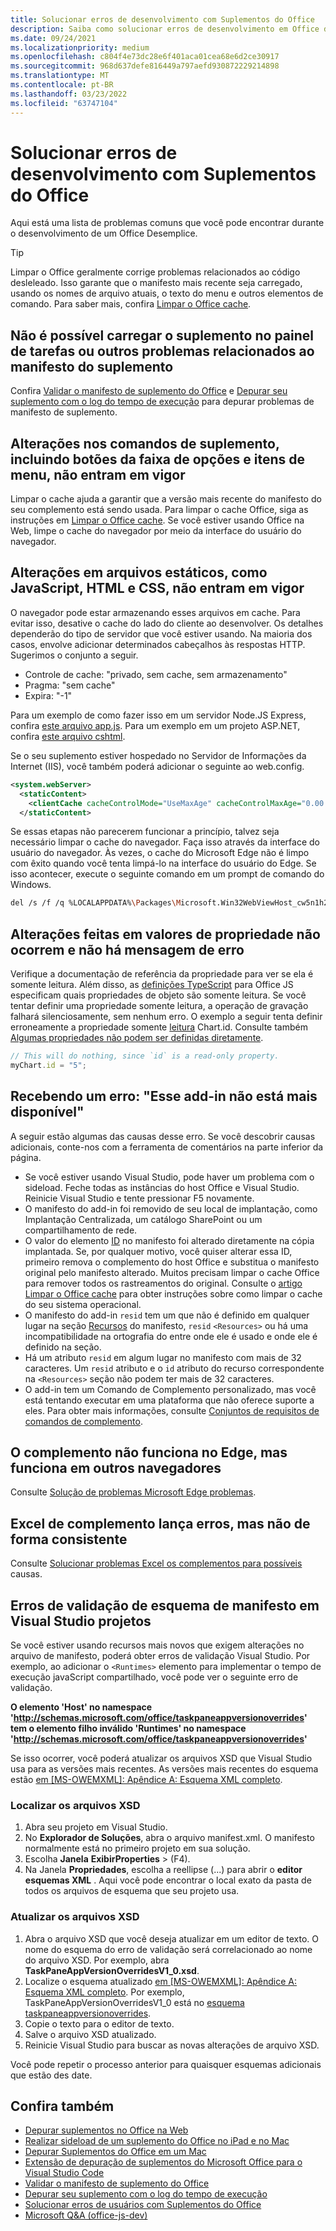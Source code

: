 ```yaml
---
title: Solucionar erros de desenvolvimento com Suplementos do Office
description: Saiba como solucionar erros de desenvolvimento em Office de complementos.
ms.date: 09/24/2021
ms.localizationpriority: medium
ms.openlocfilehash: c804f4e73dc28e6f401aca01cea68e6d2ce30917
ms.sourcegitcommit: 968d637defe816449a797aefd930872229214898
ms.translationtype: MT
ms.contentlocale: pt-BR
ms.lasthandoff: 03/23/2022
ms.locfileid: "63747104"
---
```

# <a name="troubleshoot-development-errors-with-office-add-ins"></a>Solucionar erros de desenvolvimento com Suplementos do Office

Aqui está uma lista de problemas comuns que você pode encontrar durante o desenvolvimento de um Office Desemplice.

> [!TIP]
> Limpar o Office geralmente corrige problemas relacionados ao código desleleado. Isso garante que o manifesto mais recente seja carregado, usando os nomes de arquivo atuais, o texto do menu e outros elementos de comando. Para saber mais, confira [Limpar o Office cache](clear-cache.md).

## <a name="add-in-doesnt-load-in-task-pane-or-other-issues-with-the-add-in-manifest"></a>Não é possível carregar o suplemento no painel de tarefas ou outros problemas relacionados ao manifesto do suplemento

Confira [Validar o manifesto de suplemento do Office](troubleshoot-manifest.md) e [Depurar seu suplemento com o log do tempo de execução](runtime-logging.md) para depurar problemas de manifesto de suplemento.

## <a name="changes-to-add-in-commands-including-ribbon-buttons-and-menu-items-do-not-take-effect"></a>Alterações nos comandos de suplemento, incluindo botões da faixa de opções e itens de menu, não entram em vigor

Limpar o cache ajuda a garantir que a versão mais recente do manifesto do seu complemento está sendo usada. Para limpar o cache Office, siga as instruções em [Limpar o Office cache](clear-cache.md). Se você estiver usando Office na Web, limpe o cache do navegador por meio da interface do usuário do navegador.

## <a name="changes-to-static-files-such-as-javascript-html-and-css-do-not-take-effect"></a>Alterações em arquivos estáticos, como JavaScript, HTML e CSS, não entram em vigor

O navegador pode estar armazenando esses arquivos em cache. Para evitar isso, desative o cache do lado do cliente ao desenvolver. Os detalhes dependerão do tipo de servidor que você estiver usando. Na maioria dos casos, envolve adicionar determinados cabeçalhos às respostas HTTP. Sugerimos o conjunto a seguir.

- Controle de cache: "privado, sem cache, sem armazenamento"
- Pragma: "sem cache"
- Expira: "-1"

Para um exemplo de como fazer isso em um servidor Node.JS Express, confira [este arquivo app.js](https://github.com/OfficeDev/Office-Add-in-samples/tree/main/Samples/auth/Office-Add-in-NodeJS-SSO/Complete/app.js). Para um exemplo em um projeto ASP.NET, confira [este arquivo cshtml](https://github.com/OfficeDev/Office-Add-in-samples/tree/main/Samples/auth/Office-Add-in-ASPNET-SSO/Complete/Office-Add-in-ASPNET-SSO-WebAPI/Views/Shared/_Layout.cshtml).

Se o seu suplemento estiver hospedado no Servidor de Informações da Internet (IIS), você também poderá adicionar o seguinte ao web.config.

```xml
<system.webServer>
  <staticContent>
    <clientCache cacheControlMode="UseMaxAge" cacheControlMaxAge="0.00:00:00" cacheControlCustom="must-revalidate" />
  </staticContent>
```

Se essas etapas não parecerem funcionar a princípio, talvez seja necessário limpar o cache do navegador. Faça isso através da interface do usuário do navegador. Às vezes, o cache do Microsoft Edge não é limpo com êxito quando você tenta limpá-lo na interface do usuário do Edge. Se isso acontecer, execute o seguinte comando em um prompt de comando do Windows.

```bash
del /s /f /q %LOCALAPPDATA%\Packages\Microsoft.Win32WebViewHost_cw5n1h2txyewy\AC\#!123\INetCache\
```

## <a name="changes-made-to-property-values-dont-happen-and-there-is-no-error-message"></a>Alterações feitas em valores de propriedade não ocorrem e não há mensagem de erro

Verifique a documentação de referência da propriedade para ver se ela é somente leitura. Além disso, as [definições TypeScript](../develop/referencing-the-javascript-api-for-office-library-from-its-cdn.md) para Office JS especificam quais propriedades de objeto são somente leitura. Se você tentar definir uma propriedade somente leitura, a operação de gravação falhará silenciosamente, sem nenhum erro. O exemplo a seguir tenta definir erroneamente a propriedade somente [leitura](/javascript/api/excel/excel.chart#excel-excel-chart-id-member) Chart.id. Consulte também [Algumas propriedades não podem ser definidas diretamente](../develop/application-specific-api-model.md#some-properties-cannot-be-set-directly).

```js
// This will do nothing, since `id` is a read-only property.
myChart.id = "5";
```

## <a name="getting-error-this-add-in-is-no-longer-available"></a>Recebendo um erro: "Esse add-in não está mais disponível"

A seguir estão algumas das causas desse erro. Se você descobrir causas adicionais, conte-nos com a ferramenta de comentários na parte inferior da página.

- Se você estiver usando Visual Studio, pode haver um problema com o sideload. Feche todas as instâncias do host Office e Visual Studio. Reinicie Visual Studio e tente pressionar F5 novamente.
- O manifesto do add-in foi removido de seu local de implantação, como Implantação Centralizada, um catálogo SharePoint ou um compartilhamento de rede.
- O valor do elemento [ID](../reference/manifest/id.md) no manifesto foi alterado diretamente na cópia implantada. Se, por qualquer motivo, você quiser alterar essa ID, primeiro remova o complemento do host Office e substitua o manifesto original pelo manifesto alterado. Muitos precisam limpar o cache Office para remover todos os rastreamentos do original. Consulte o [artigo Limpar o Office cache](clear-cache.md) para obter instruções sobre como limpar o cache do seu sistema operacional.
- O manifesto do add-in `resid` tem um que não é definido em qualquer lugar na seção [Recursos](../reference/manifest/resources.md) do manifesto, `resid` `<Resources>` ou há uma incompatibilidade na ortografia do entre onde ele é usado e onde ele é definido na seção.
- Há um atributo `resid` em algum lugar no manifesto com mais de 32 caracteres. Um `resid` atributo e o `id` atributo do recurso correspondente na `<Resources>` seção não podem ter mais de 32 caracteres.
- O add-in tem um Comando de Complemento personalizado, mas você está tentando executar em uma plataforma que não oferece suporte a eles. Para obter mais informações, consulte [Conjuntos de requisitos de comandos de complemento](../reference/requirement-sets/add-in-commands-requirement-sets.md).

## <a name="add-in-doesnt-work-on-edge-but-it-works-on-other-browsers"></a>O complemento não funciona no Edge, mas funciona em outros navegadores

Consulte [Solução de problemas Microsoft Edge problemas](../concepts/browsers-used-by-office-web-add-ins.md#troubleshooting-microsoft-edge-issues).

## <a name="excel-add-in-throws-errors-but-not-consistently"></a>Excel de complemento lança erros, mas não de forma consistente

Consulte [Solucionar problemas Excel os complementos para possíveis](../excel/excel-add-ins-troubleshooting.md) causas.

## <a name="manifest-schema-validation-errors-in-visual-studio-projects"></a>Erros de validação de esquema de manifesto em Visual Studio projetos

Se você estiver usando recursos mais novos que exigem alterações no arquivo de manifesto, poderá obter erros de validação Visual Studio. Por exemplo, ao adicionar o `<Runtimes>` elemento para implementar o tempo de execução javaScript compartilhado, você pode ver o seguinte erro de validação.

**O elemento 'Host' no namespace 'http://schemas.microsoft.com/office/taskpaneappversionoverrides' tem o elemento filho inválido 'Runtimes' no namespace 'http://schemas.microsoft.com/office/taskpaneappversionoverrides'**

Se isso ocorrer, você poderá atualizar os arquivos XSD que Visual Studio usa para as versões mais recentes. As versões mais recentes do esquema estão [em [MS-OWEMXML]: Apêndice A: Esquema XML completo](/openspecs/office_file_formats/ms-owemxml/c6a06390-34b8-4b42-82eb-b28be12494a8).

### <a name="locate-the-xsd-files"></a>Localizar os arquivos XSD

1. Abra seu projeto em Visual Studio.
1. No **Explorador de Soluções**, abra o arquivo manifest.xml. O manifesto normalmente está no primeiro projeto em sua solução.
1. Escolha **Janela** **ExibirProperties** >  (F4).
1. Na Janela **Propriedades**, escolha a reellipse (...) para abrir o **editor esquemas XML** . Aqui você pode encontrar o local exato da pasta de todos os arquivos de esquema que seu projeto usa.

### <a name="update-the-xsd-files"></a>Atualizar os arquivos XSD

1. Abra o arquivo XSD que você deseja atualizar em um editor de texto. O nome do esquema do erro de validação será correlacionado ao nome do arquivo XSD. Por exemplo, abra **TaskPaneAppVersionOverridesV1_0.xsd**.
1. Localize o esquema atualizado [em [MS-OWEMXML]: Apêndice A: Esquema XML completo](/openspecs/office_file_formats/ms-owemxml/c6a06390-34b8-4b42-82eb-b28be12494a8). Por exemplo, TaskPaneAppVersionOverridesV1_0 está no [esquema taskpaneappversionoverrides](/openspecs/office_file_formats/ms-owemxml/82e93ec5-de22-42a8-86e3-353c8336aa40).
1. Copie o texto para o editor de texto.
1. Salve o arquivo XSD atualizado.
1. Reinicie Visual Studio para buscar as novas alterações de arquivo XSD.

Você pode repetir o processo anterior para quaisquer esquemas adicionais que estão des date.

## <a name="see-also"></a>Confira também

- [Depurar suplementos no Office na Web](debug-add-ins-in-office-online.md)
- [Realizar sideload de um suplemento do Office no iPad e no Mac](sideload-an-office-add-in-on-ipad-and-mac.md)  
- [Depurar Suplementos do Office em um Mac](debug-office-add-ins-on-ipad-and-mac.md)  
- [Extensão de depuração de suplementos do Microsoft Office para o Visual Studio Code](debug-with-vs-extension.md)
- [Validar o manifesto de suplemento do Office](troubleshoot-manifest.md)
- [Depurar seu suplemento com o log do tempo de execução](runtime-logging.md)
- [Solucionar erros de usuários com Suplementos do Office](testing-and-troubleshooting.md)
- [Microsoft Q&A (office-js-dev)](/answers/topics/office-js-dev.html)
